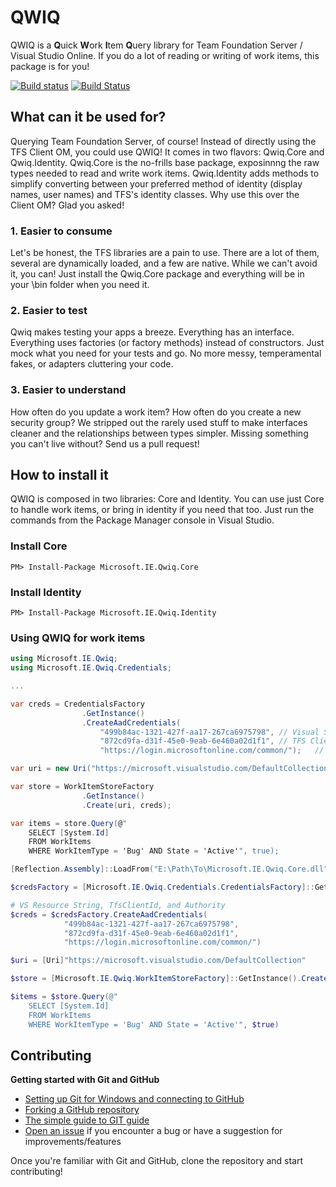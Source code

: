 # QWIQ
QWIQ is a **Q**uick **W**ork **I**tem **Q**uery library for Team Foundation Server / Visual Studio Online. If you do a lot of reading or writing of work items, this package is for you! 

[![Build status](https://ci.appveyor.com/api/projects/status/xlgu9t8gq89ovolu/branch/master?svg=true)](https://ci.appveyor.com/project/MicrosoftEdge/ieportal-qwiq/branch/master)
[![Build Status](http://ieportal-ci:8080/buildStatus/icon?job=IEPortal.Qwiq)](http://ieportal-ci:8080/job/IEPortal.Qwiq)

## What can it be used for?
Querying Team Foundation Server, of course! Instead of directly using the TFS Client OM, you could use QWIQ! It comes in two flavors: Qwiq.Core and Qwiq.Identity. Qwiq.Core is the no-frills base package, exposinnng the raw types needed to read and write work items. Qwiq.Identity adds methods to simplify converting between your preferred method of identity (display names, user names) and TFS's identity classes. Why use this over the Client OM? Glad you asked!

### 1. Easier to consume
Let's be honest, the TFS libraries are a pain to use. There are a lot of them, several are dynamically loaded, and a few are native. While we can't avoid it, you can! Just install the Qwiq.Core package and everything will be in your \bin folder when you need it.

### 2. Easier to test
Qwiq makes testing your apps a breeze. Everything has an interface. Everything uses factories (or factory methods) instead of constructors. Just mock what you need for your tests and go. No more messy, temperamental fakes, or adapters cluttering your code.

### 3. Easier to understand
How often do you update a work item? How often do you create a new security group? We stripped out the rarely used stuff to make interfaces cleaner and the relationships between types simpler. Missing something you can't live without? Send us a pull request!

## How to install it
QWIQ is composed in two libraries: Core and Identity. You can use just Core to handle work items, or bring in identity if you need that too. Just run the commands from the Package Manager console in Visual Studio.

### Install Core
```
PM> Install-Package Microsoft.IE.Qwiq.Core
```

### Install Identity
```
PM> Install-Package Microsoft.IE.Qwiq.Identity
```

### Using QWIQ for work items
```csharp
using Microsoft.IE.Qwiq;
using Microsoft.IE.Qwiq.Credentials;

...

var creds = CredentialsFactory
                .GetInstance()
                .CreateAadCredentials(
                    "499b84ac-1321-427f-aa17-267ca6975798", // Visual Studio Resource String
                    "872cd9fa-d31f-45e0-9eab-6e460a02d1f1", // TFS Client Id
                    "https://login.microsoftonline.com/common/");   // Identity Authority

var uri = new Uri("https://microsoft.visualstudio.com/DefaultCollection");

var store = WorkItemStoreFactory
                .GetInstance()
                .Create(uri, creds);

var items = store.Query(@"
    SELECT [System.Id] 
    FROM WorkItems 
    WHERE WorkItemType = 'Bug' AND State = 'Active'", true);​
```

```powershell
[Reflection.Assembly]::LoadFrom("E:\Path\To\Microsoft.IE.Qwiq.Core.dll")

$credsFactory = [Microsoft.IE.Qwiq.Credentials.CredentialsFactory]::GetInstance()

# VS Resource String, TfsClientId, and Authority
$creds = $credsFactory.CreateAadCredentials(
            "499b84ac-1321-427f-aa17-267ca6975798",
            "872cd9fa-d31f-45e0-9eab-6e460a02d1f1",
            "https://login.microsoftonline.com/common/")

$uri = [Uri]"https://microsoft.visualstudio.com/DefaultCollection"

$store = [Microsoft.IE.Qwiq.WorkItemStoreFactory]::GetInstance().Create($uri, $creds)

$items = $store.Query(@"
    SELECT [System.Id] 
    FROM WorkItems 
    WHERE WorkItemType = 'Bug' AND State = 'Active'", $true)
```

## Contributing
**Getting started with Git and GitHub**

 * [Setting up Git for Windows and connecting to GitHub](http://help.github.com/win-set-up-git/)
 * [Forking a GitHub repository](http://help.github.com/fork-a-repo/)
 * [The simple guide to GIT guide](http://rogerdudler.github.com/git-guide/)
 * [Open an issue](https://github.com/InternetExplorer/IEPortal.Qwiq/issues) if you encounter a bug or have a suggestion for improvements/features


Once you're familiar with Git and GitHub, clone the repository and start contributing!
